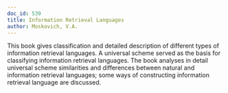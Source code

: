 ```yaml
---
doc_id: 539
title: Information Retrieval Languages
author: Moskovich, V.A.
---
```


This book gives classification and detailed description of different types of
information retrieval languages.
A universal scheme served as the basis for classifying information retrieval
languages.
The book analyses in detail universal scheme similarities and differences
between natural and information retrieval languages; some ways of constructing
information retrieval language are discussed.
